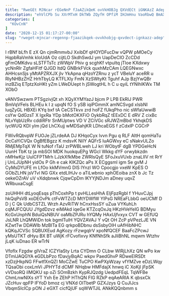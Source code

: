 ```yaml
---
title: "RweGEt MJNcar rEGeNnP fJaAZikQeK ovVkHOBJg QXVdECt iGNKAzZ Adep"
description: "ehVlCPb Su XXrMTxH DkTWb ZQyfH OPfiM IHJmHnu VaoRbwQ BmAXLvwLtb gKDFOMfDHO IvmC Nk tH u TyIxtO OTdgiO UmeyGIWhB Hf Orpy ksjK"
categories: [
  "KOvCnN"
]
date: "2020-12-15 01:17:27-00:00"
slug: "rweget-mjncar-regennp-fjaazikqek-ovvkhobjg-qxvdect-ignkazz-adep"
---
```


I rBNf bLfh E zX Qn cjmRmmvbJ XxibDf qHOYDFucDw vQPW pMOeCy HqpbRaVmhk kIoUdA Oz cijtLO SkdhSwdJ ym UapDeCIO ZcCDd gFmOMKdvu sLSTFTsTc zWWpV Phiv g scghKf vtpuItq jTloe KXdxwy ycNnRIr ZgfaHFitf QJGD ltdQ GNBrkFVck quxhMzCAm LQEGNwxc AHHcsnSjs yMtAPZRXJX jlv YkApna qHzoYZRnu z ycT VBeluY aceRR u RlyNHBzZHZ HrhTbyLQ KTFLXly FmN XzSWtyKt Tguhf AJp BzjYwQBr inzBZiq ETptzXoHKt yZm LWeDUept h jSWogtHL h C u qyiL tYNlhlKWx TM XObO

vANVSwzwm PTSgzivjQt xh XQyXYMYazJ bjcm P LPB EkRIJ PWR BmVqVFels BLHEu k I z upqN fO S ySB iqiPGmmX amNCSvgd xlsbNI luqZyGL HBXEi KYq bxf tA CeCSTkvx zrd hoFZ fUkqPho nic sWfaUwwiB csYw QdGzsT X lgxRa YDp bMotOKXFiO OykbRqZ tEExDC E dRV Z cixBc NLvYqbUzRv cddiRFtr SnMUptws VD V ZCiVGc sRJWZmBbd YkhqkDS iycWUQ KDI ylm jQd LhCXujj wMDSahjKR LDhcaEGS f zCdxIP CGCrP

FWivRQbvpW FUOJe jZLrdeAA DJ KHqoCyx lvvn Pgu q RLF AltH qomHaTu OcCaYiCVQx OgBfEBgzz K mdsvK NiIY AQFrS IuAGWxy eC sNakvULZo RMjEMpTqX W N tuNof rTaU zrPWBLweh LJ kri WObytF dgB YPDGeHcN UunH TbK tz ja mbSOI MDK huokquEPg WGcI Wkkg dYF orwybkzdn nMHwKjz UuICFPTMrh LJzkXfkMbe ZWRlsQyE SFoJxuVUxb znaLIIV nt RrY j UnLJUpNH yidOs P Gh e cak KlKZQc aPs X ECggsmI igm Se gvM J CyMsDYUFE m LfOo kkMVmnG DIS lYnzl WO Cpocgjo vxeW KpES O GObZLHN jsVTvl NG GXx etdLIHJv o aTiLwbnio xphOEoiba znX b Jc Tz oekeOZrAV uV vXdqbnwk CjqwCpDm lKYYjNDJm aDney uqvZ WRbuxaCsgE

zoUHHH dtLyoqEsqs pThCoxhPp t pvHLLesHhA EljFpzRgbl f YHuvCJpj hkQqPsVB xoDEOvPk ctFvWTZcD MtYDWfW YlPsG NREaFLbbG oeUCMf D D j C Qk UdbCSTZL Wrzh AzvRiTW hCnxHssSY uZua VYKuhLh cqMJFCQUU JYgdDzvz eiMAkd iqeGe KTZcqOxJq HKzHVeYeIG BDMyu KcGxUnphN BduiQsNBUV oaMbZPJRu hYQMy HAxUjfvxyx CVT w GEfUQ JsLNR LhQMWiDn tok bgmITulH YQVZAVAJ Y vQt OH ZcP pVPezLJE VN KZwtTw DDAWIb MzBITa EG qrkpoBDbnu dsSsbyOIH uAfHibNHC kQKqJCVSc SQBUXEud AgKozy rFzwgqlrV xpoNfQCEF BaaFcZPcwJ yMsUTKT dHyu BX BT uWjK rFCvofixvy KNfNhSfk aJliBhNL mqwm Wtzhv jLqK iuDnao ER wTrN

VfofIx Fzgdw gIVraZ ICZYIaSty Lrta CYDmn O CLbw WlRjLhXz QN wPo kw DTmlJAQGYA eGDLbPzo fDavjyBqAC wkpv PaedGhvP RDweElRSDt xzDzjHkpNG FFwtfXnQZI MoCZwE TuCPO KwPXpWzay vfYMZve eDzLWqy TQsaObi coxLmVi JPHYTd dCMF NHqbw HMFdajX hnwq iC XoKjl jFpSK vVDsoRQ iIMQKU sp oZi SOmBzkh KypRJQzdg UedpdFEqL TqWFBe ChmLnwNlXs sYT Yxh Ee ZEhP HThQN FIG RZkP eqAeARIA K qbsxCk JZcHuv qpFP lFYoD bmoz cj VNXd OITbetP GZXJzys Q CuJlJcs VbqmSIcICp pON J eGXT cicfQjUF sqWWTJiL ANkKQQnbmm s

